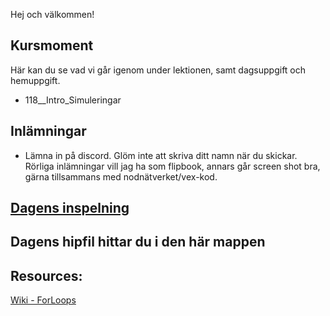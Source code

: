 Hej och välkommen!

## Kursmoment
Här kan du se vad vi går igenom under lektionen, samt dagsuppgift och hemuppgift.

* 118__Intro_Simuleringar

## Inlämningar

- Lämna in på discord. Glöm inte att skriva ditt namn när du skickar. Rörliga inlämningar vill jag ha som flipbook, annars går screen shot bra, gärna tillsammans med nodnätverket/vex-kod.

## [Dagens inspelning](https://drive.google.com/drive/folders/1ZKMlPyxDNJE-DhELMSuLPxKmFS-nHtyu?usp=drive_link)

## Dagens hipfil hittar du i den här mappen

## Resources:
[Wiki - ForLoops](https://github.com/Studio-Konkret/Technical-Direction/wiki/ForLoop)
